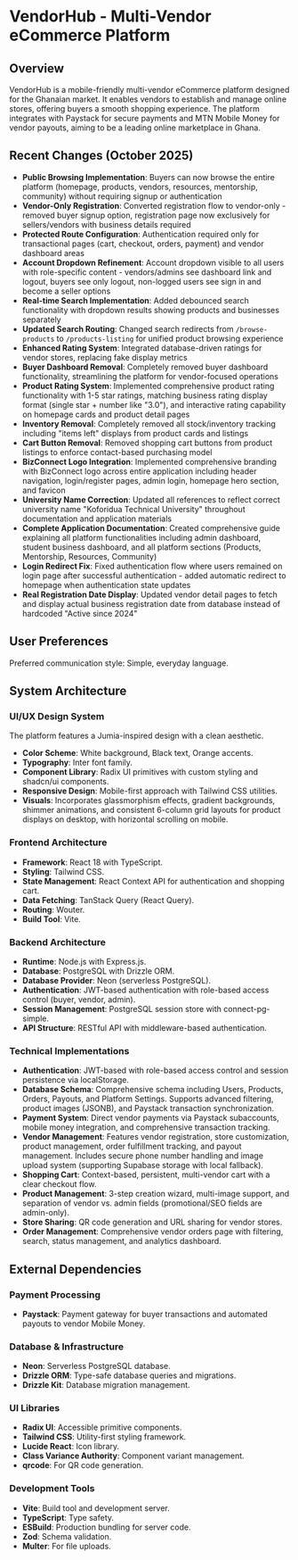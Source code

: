 # VendorHub - Multi-Vendor eCommerce Platform

## Overview
VendorHub is a mobile-friendly multi-vendor eCommerce platform designed for the Ghanaian market. It enables vendors to establish and manage online stores, offering buyers a smooth shopping experience. The platform integrates with Paystack for secure payments and MTN Mobile Money for vendor payouts, aiming to be a leading online marketplace in Ghana.

## Recent Changes (October 2025)
- **Public Browsing Implementation**: Buyers can now browse the entire platform (homepage, products, vendors, resources, mentorship, community) without requiring signup or authentication
- **Vendor-Only Registration**: Converted registration flow to vendor-only - removed buyer signup option, registration page now exclusively for sellers/vendors with business details required
- **Protected Route Configuration**: Authentication required only for transactional pages (cart, checkout, orders, payment) and vendor dashboard areas
- **Account Dropdown Refinement**: Account dropdown visible to all users with role-specific content - vendors/admins see dashboard link and logout, buyers see only logout, non-logged users see sign in and become a seller options
- **Real-time Search Implementation**: Added debounced search functionality with dropdown results showing products and businesses separately
- **Updated Search Routing**: Changed search redirects from `/browse-products` to `/products-listing` for unified product browsing experience
- **Enhanced Rating System**: Integrated database-driven ratings for vendor stores, replacing fake display metrics
- **Buyer Dashboard Removal**: Completely removed buyer dashboard functionality, streamlining the platform for vendor-focused operations
- **Product Rating System**: Implemented comprehensive product rating functionality with 1-5 star ratings, matching business rating display format (single star + number like "3.0"), and interactive rating capability on homepage cards and product detail pages
- **Inventory Removal**: Completely removed all stock/inventory tracking including "items left" displays from product cards and listings
- **Cart Button Removal**: Removed shopping cart buttons from product listings to enforce contact-based purchasing model
- **BizConnect Logo Integration**: Implemented comprehensive branding with BizConnect logo across entire application including header navigation, login/register pages, admin login, homepage hero section, and favicon
- **University Name Correction**: Updated all references to reflect correct university name "Koforidua Technical University" throughout documentation and application materials
- **Complete Application Documentation**: Created comprehensive guide explaining all platform functionalities including admin dashboard, student business dashboard, and all platform sections (Products, Mentorship, Resources, Community)
- **Login Redirect Fix**: Fixed authentication flow where users remained on login page after successful authentication - added automatic redirect to homepage when authentication state updates
- **Real Registration Date Display**: Updated vendor detail pages to fetch and display actual business registration date from database instead of hardcoded "Active since 2024"

## User Preferences
Preferred communication style: Simple, everyday language.

## System Architecture

### UI/UX Design System
The platform features a Jumia-inspired design with a clean aesthetic.
- **Color Scheme**: White background, Black text, Orange accents.
- **Typography**: Inter font family.
- **Component Library**: Radix UI primitives with custom styling and shadcn/ui components.
- **Responsive Design**: Mobile-first approach with Tailwind CSS utilities.
- **Visuals**: Incorporates glassmorphism effects, gradient backgrounds, shimmer animations, and consistent 6-column grid layouts for product displays on desktop, with horizontal scrolling on mobile.

### Frontend Architecture
- **Framework**: React 18 with TypeScript.
- **Styling**: Tailwind CSS.
- **State Management**: React Context API for authentication and shopping cart.
- **Data Fetching**: TanStack Query (React Query).
- **Routing**: Wouter.
- **Build Tool**: Vite.

### Backend Architecture
- **Runtime**: Node.js with Express.js.
- **Database**: PostgreSQL with Drizzle ORM.
- **Database Provider**: Neon (serverless PostgreSQL).
- **Authentication**: JWT-based authentication with role-based access control (buyer, vendor, admin).
- **Session Management**: PostgreSQL session store with connect-pg-simple.
- **API Structure**: RESTful API with middleware-based authentication.

### Technical Implementations
- **Authentication**: JWT-based with role-based access control and session persistence via localStorage.
- **Database Schema**: Comprehensive schema including Users, Products, Orders, Payouts, and Platform Settings. Supports advanced filtering, product images (JSONB), and Paystack transaction synchronization.
- **Payment System**: Direct vendor payments via Paystack subaccounts, mobile money integration, and comprehensive transaction tracking.
- **Vendor Management**: Features vendor registration, store customization, product management, order fulfillment tracking, and payout management. Includes secure phone number handling and image upload system (supporting Supabase storage with local fallback).
- **Shopping Cart**: Context-based, persistent, multi-vendor cart with a clear checkout flow.
- **Product Management**: 3-step creation wizard, multi-image support, and separation of vendor vs. admin fields (promotional/SEO fields are admin-only).
- **Store Sharing**: QR code generation and URL sharing for vendor stores.
- **Order Management**: Comprehensive vendor orders page with filtering, search, status management, and analytics dashboard.

## External Dependencies

### Payment Processing
- **Paystack**: Payment gateway for buyer transactions and automated payouts to vendor Mobile Money.

### Database & Infrastructure
- **Neon**: Serverless PostgreSQL database.
- **Drizzle ORM**: Type-safe database queries and migrations.
- **Drizzle Kit**: Database migration management.

### UI Libraries
- **Radix UI**: Accessible primitive components.
- **Tailwind CSS**: Utility-first styling framework.
- **Lucide React**: Icon library.
- **Class Variance Authority**: Component variant management.
- **qrcode**: For QR code generation.

### Development Tools
- **Vite**: Build tool and development server.
- **TypeScript**: Type safety.
- **ESBuild**: Production bundling for server code.
- **Zod**: Schema validation.
- **Multer**: For file uploads.
